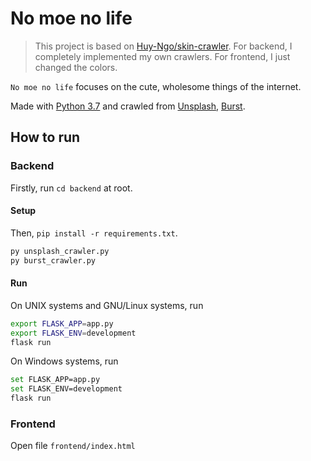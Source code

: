 # No moe no life

>This project is based on [Huy-Ngo/skin-crawler](https://github.com/Huy-Ngo/skin-crawler). For backend, I completely implemented my own crawlers. For frontend, I just changed the colors.

`No moe no life` focuses on the cute, wholesome things of the internet.

Made with [Python 3.7](https://www.python.org/) and crawled from [Unsplash](https://unsplash.com/), [Burst](https://burst.shopify.com/).

## How to run

### Backend
Firstly, run `cd backend` at root.

#### Setup

Then, `pip install -r requirements.txt`.
```bash
py unsplash_crawler.py
py burst_crawler.py
```

#### Run

On UNIX systems and GNU/Linux systems, run
```bash
export FLASK_APP=app.py
export FLASK_ENV=development
flask run
```

On Windows systems, run
```bash
set FLASK_APP=app.py
set FLASK_ENV=development
flask run
```

### Frontend

Open file `frontend/index.html`
